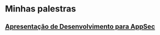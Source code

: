# Minhas palestras

## [Apresentação de Desenvolvimento para AppSec](/2024/26.06%20-%20%20Dev%20para%20AppSec/README.MD)

